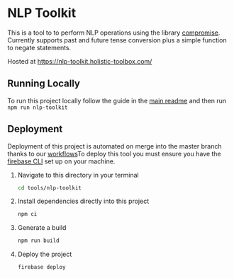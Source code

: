 # NLP Toolkit

This is a tool to to perform NLP operations using the library [compromise](https://www.npmjs.com/package/compromise). Currently supports past and future tense conversion plus a simple function to negate statements.

Hosted at https://nlp-toolkit.holistic-toolbox.com/

## Running Locally
To run this project locally follow the guide in the [main readme](https://github.com/holistic-web/toolbox#running-tools-locally) and then run `npm run nlp-toolkit`

## Deployment
Deployment of this project is automated on merge into the master branch thanks to our [workflows](/.github/workflows/)To deploy this tool you must ensure you have the [firebase CLI](https://firebase.google.com/docs/cli) set up on your machine.

1. Navigate to this directory in your terminal
	```bash
	cd tools/nlp-toolkit
	```
2. Install dependencies directly into this project
	```bash
	npm ci
	```
3. Generate a build
	```bash
	npm run build
	```
4. Deploy the project
	```bash
	firebase deploy
	```